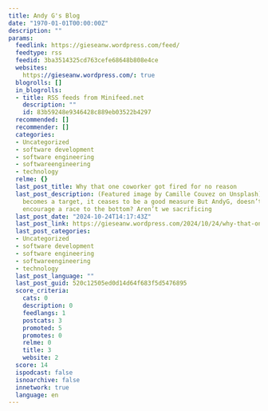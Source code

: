 ```yaml
---
title: Andy G's Blog
date: "1970-01-01T00:00:00Z"
description: ""
params:
  feedlink: https://gieseanw.wordpress.com/feed/
  feedtype: rss
  feedid: 3ba3514325cd763cefe68648b808e4ce
  websites:
    https://gieseanw.wordpress.com/: true
  blogrolls: []
  in_blogrolls:
  - title: RSS feeds from Minifeed.net
    description: ""
    id: 83b59248e9346428c889eb03522b4297
  recommended: []
  recommender: []
  categories:
  - Uncategorized
  - software development
  - software engineering
  - softwareengineering
  - technology
  relme: {}
  last_post_title: Why that one coworker got fired for no reason
  last_post_description: (Featured image by Camille Couvez on Unsplash) When a measure
    becomes a target, it ceases to be a good measure But AndyG, doesn’t this just
    encourage a race to the bottom? Aren’t we sacrificing
  last_post_date: "2024-10-24T14:17:43Z"
  last_post_link: https://gieseanw.wordpress.com/2024/10/24/why-that-one-coworker-got-fired-for-no-reason/
  last_post_categories:
  - Uncategorized
  - software development
  - software engineering
  - softwareengineering
  - technology
  last_post_language: ""
  last_post_guid: 520c12505ed0d14d64f683f5d5476895
  score_criteria:
    cats: 0
    description: 0
    feedlangs: 1
    postcats: 3
    promoted: 5
    promotes: 0
    relme: 0
    title: 3
    website: 2
  score: 14
  ispodcast: false
  isnoarchive: false
  innetwork: true
  language: en
---
```

